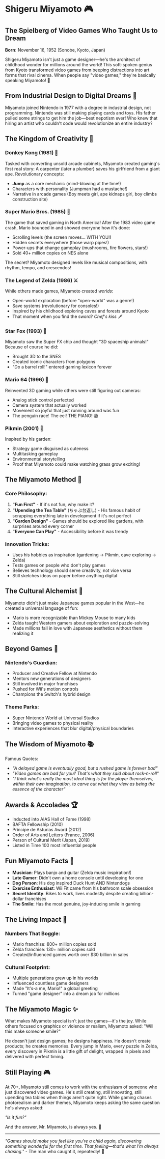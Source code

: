 # Shigeru Miyamoto 🎮

## The Spielberg of Video Games Who Taught Us to Dream

**Born:** November 16, 1952 (Sonobe, Kyoto, Japan)

Shigeru Miyamoto isn't just a game designer—he's the architect of childhood wonder for millions around the world! This soft-spoken genius from Kyoto transformed video games from beeping distractions into art forms that rival cinema. When people say "video games," they're basically speaking Miyamoto! 🌟

## From Industrial Design to Digital Dreams 🎨

Miyamoto joined Nintendo in 1977 with a degree in industrial design, not programming. Nintendo was still making playing cards and toys. His father pulled some strings to get him the job—best nepotism ever! Who knew that hiring an artist who couldn't code would revolutionize an entire industry?

## The Kingdom of Creativity 👑

### Donkey Kong (1981) 🦍
Tasked with converting unsold arcade cabinets, Miyamoto created gaming's first real story: A carpenter (later a plumber) saves his girlfriend from a giant ape. Revolutionary concepts:
- **Jump** as a core mechanic (mind-blowing at the time!)
- Characters with personality (Jumpman had a mustache!)
- Narrative in arcade games (Boy meets girl, ape kidnaps girl, boy climbs construction site)

### Super Mario Bros. (1985) 🍄
The game that saved gaming in North America! After the 1983 video game crash, Mario bounced in and showed everyone how it's done:
- Scrolling levels (the screen moves... WITH YOU!)
- Hidden secrets everywhere (those warp pipes!)
- Power-ups that change gameplay (mushrooms, fire flowers, stars!)
- Sold 40+ million copies on NES alone

The secret? Miyamoto designed levels like musical compositions, with rhythm, tempo, and crescendos!

### The Legend of Zelda (1986) ⚔️
While others made games, Miyamoto created *worlds*:
- Open-world exploration (before "open-world" was a genre!)
- Save systems (revolutionary for consoles!)
- Inspired by his childhood exploring caves and forests around Kyoto
- That moment when you find the sword? *Chef's kiss* 🗡️

### Star Fox (1993) 🦊
Miyamoto saw the Super FX chip and thought "3D spaceship animals!" Because of course he did:
- Brought 3D to the SNES
- Created iconic characters from polygons
- "Do a barrel roll!" entered gaming lexicon forever

### Mario 64 (1996) 🎯
Reinvented 3D gaming while others were still figuring out cameras:
- Analog stick control perfected
- Camera system that actually worked
- Movement so joyful that just running around was fun
- The penguin race! The eel! THE PIANO! 😱

### Pikmin (2001) 🌱
Inspired by his garden:
- Strategy game disguised as cuteness
- Multitasking gameplay
- Environmental storytelling
- Proof that Miyamoto could make watching grass grow exciting!

## The Miyamoto Method 🧪

### Core Philosophy:
1. **"Fun First"** - If it's not fun, why make it?
2. **"Upending the Tea Table"** (ちゃぶ台返し) - His famous habit of scrapping everything late in development if it's not perfect
3. **"Garden Design"** - Games should be explored like gardens, with surprises around every corner
4. **"Everyone Can Play"** - Accessibility before it was trendy

### Innovation Tricks:
- Uses his hobbies as inspiration (gardening → Pikmin, cave exploring → Zelda)
- Tests games on people who don't play games
- Believes technology should serve creativity, not vice versa
- Still sketches ideas on paper before anything digital

## The Cultural Alchemist 🗾

Miyamoto didn't just make Japanese games popular in the West—he created a universal language of fun:
- Mario is more recognizable than Mickey Mouse to many kids
- Zelda taught Western gamers about exploration and puzzle-solving
- Made millions fall in love with Japanese aesthetics without them realizing it

## Beyond Games 🎪

### Nintendo's Guardian:
- Producer and Creative Fellow at Nintendo
- Mentors new generations of designers
- Still involved in major franchises
- Pushed for Wii's motion controls
- Champions the Switch's hybrid design

### Theme Parks:
- Super Nintendo World at Universal Studios
- Bringing video games to physical reality
- Interactive experiences that blur digital/physical boundaries

## The Wisdom of Miyamoto 📚

Famous Quotes:
- *"A delayed game is eventually good, but a rushed game is forever bad"*
- *"Video games are bad for you? That's what they said about rock-n-roll"*
- *"I think what's really the most ideal thing is for the player themselves, within their own imagination, to carve out what they view as being the essence of the character"*

## Awards & Accolades 🏆

- Inducted into AIAS Hall of Fame (1998)
- BAFTA Fellowship (2010)
- Príncipe de Asturias Award (2012)
- Order of Arts and Letters (France, 2006)
- Person of Cultural Merit (Japan, 2019)
- Listed in Time 100 most influential people

## Fun Miyamoto Facts 🎲

- **Musician**: Plays banjo and guitar (Zelda music inspiration!)
- **Late Gamer**: Didn't own a home console until developing for one
- **Dog Person**: His dog inspired Duck Hunt AND Nintendogs
- **Exercise Enthusiast**: Wii Fit came from his bathroom scale obsession
- **Secret Identity**: Bikes to work, lives modestly despite creating billion-dollar franchises
- **The Smile**: Has the most genuine, joy-inducing smile in gaming

## The Living Impact 🌈

### Numbers That Boggle:
- Mario franchise: 800+ million copies sold
- Zelda franchise: 130+ million copies sold
- Created/influenced games worth over $30 billion in sales

### Cultural Footprint:
- Multiple generations grew up in his worlds
- Influenced countless game designers
- Made "It's-a me, Mario!" a global greeting
- Turned "game designer" into a dream job for millions

## The Miyamoto Magic ✨

What makes Miyamoto special isn't just the games—it's the joy. While others focused on graphics or violence or realism, Miyamoto asked: "Will this make someone smile?"

He doesn't just design games; he designs happiness. He doesn't create products; he creates memories. Every jump in Mario, every puzzle in Zelda, every discovery in Pikmin is a little gift of delight, wrapped in pixels and delivered with perfect timing.

## Still Playing 🎮

At 70+, Miyamoto still comes to work with the enthusiasm of someone who just discovered video games. He's still creating, still innovating, still upending tea tables when things aren't quite right. While gaming chases photorealism and darker themes, Miyamoto keeps asking the same question he's always asked:

*"Is it fun?"*

And the answer, Mr. Miyamoto, is always yes. 🌟

---

*"Games should make you feel like you're a child again, discovering something wonderful for the first time. That feeling—that's what I'm always chasing."* - The man who caught it, repeatedly! 🦋
